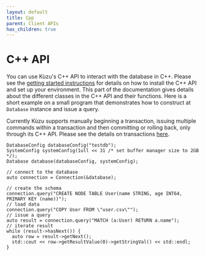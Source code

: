 ```yaml
---
layout: default
title: Cpp
parent: Client APIs
has_children: true
---
```


# C++ API
You can use Kùzu's C++ API to interact with the database in C++. Please
see the [getting started instructions](../../getting-started/introduction-examples.md#c-api) for
details on how to install the C++ API and set up your environment. This part
of the documentation gives details about the different classes in the C++
API and their functions. Here is a short example on a small program that
demonstrates how to construct at `Database` instance and issue a query.

Currently Kùzu supports manually beginning a transaction,
issuing multiple commands within a transaction and then committing or rolling
back, only through its C++ API. Please see the details on transactions
[here](../transactions.md).


```
DatabaseConfig databaseConfig("testdb");
SystemConfig systemConfig(1ull << 31 /* set buffer manager size to 2GB */);
Database database(databaseConfig, systemConfig);

// connect to the database
auto connection = Connection(&database);

// create the schema
connection.query("CREATE NODE TABLE User(name STRING, age INT64, PRIMARY KEY (name))");
// load data
connection.query("COPY User FROM \"user.csv\"");
// issue a query
auto result = connection.query("MATCH (a:User) RETURN a.name");
// iterate result
while (result->hasNext()) {
  auto row = result->getNext();
  std::cout << row->getResultValue(0)->getStringVal() << std::endl;
}
```
